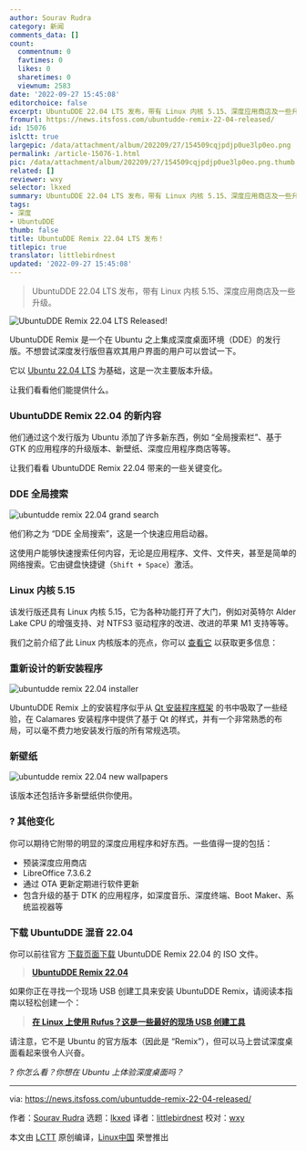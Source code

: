 ```yaml
---
author: Sourav Rudra
category: 新闻
comments_data: []
count:
  commentnum: 0
  favtimes: 0
  likes: 0
  sharetimes: 0
  viewnum: 2583
date: '2022-09-27 15:45:08'
editorchoice: false
excerpt: UbuntuDDE 22.04 LTS 发布，带有 Linux 内核 5.15、深度应用商店及一些升级。
fromurl: https://news.itsfoss.com/ubuntudde-remix-22-04-released/
id: 15076
islctt: true
largepic: /data/attachment/album/202209/27/154509cqjpdjp0ue3lp0eo.png
permalink: /article-15076-1.html
pic: /data/attachment/album/202209/27/154509cqjpdjp0ue3lp0eo.png.thumb.jpg
related: []
reviewer: wxy
selector: lkxed
summary: UbuntuDDE 22.04 LTS 发布，带有 Linux 内核 5.15、深度应用商店及一些升级。
tags:
- 深度
- UbuntuDDE
thumb: false
title: UbuntuDDE Remix 22.04 LTS 发布！
titlepic: true
translator: littlebirdnest
updated: '2022-09-27 15:45:08'
---
```



> 
> UbuntuDDE 22.04 LTS 发布，带有 Linux 内核 5.15、深度应用商店及一些升级。
> 
> 
> 


![UbuntuDDE Remix 22.04 LTS Released!](/data/attachment/album/202209/27/154509cqjpdjp0ue3lp0eo.png)


UbuntuDDE Remix 是一个在 Ubuntu 之上集成深度桌面环境（DDE）的发行版。不想尝试深度发行版但喜欢其用户界面的用户可以尝试一下。


它以 [Ubuntu 22.04 LTS](https://news.itsfoss.com/ubuntu-22-04-release/) 为基础，这是一次主要版本升级。


让我们看看他们能提供什么。


### UbuntuDDE Remix 22.04 的新内容


他们通过这个发行版为 Ubuntu 添加了许多新东西，例如 “全局搜索栏”、基于 GTK 的应用程序的升级版本、新壁纸、深度应用程序商店等等。


让我们看看 UbuntuDDE Remix 22.04 带来的一些关键变化。


### DDE 全局搜索


![ubuntudde remix 22.04 grand search](/data/attachment/album/202209/27/154509c8o7oxosj3kx5xbo.png)


他们称之为 “DDE 全局搜索”，这是一个快速应用启动器。


这使用户能够快速搜索任何内容，无论是应用程序、文件、文件夹，甚至是简单的网络搜索。它由键盘快捷键（`Shift + Space`）激活。


### Linux 内核 5.15


该发行版还具有 Linux 内核 5.15，它为各种功能打开了大门，例如对英特尔 Alder Lake CPU 的增强支持、对 NTFS3 驱动程序的改进、改进的苹果 M1 支持等等。


我们之前介绍了此 Linux 内核版本的亮点，你可以 [查看它](https://news.itsfoss.com/linux-kernel-5-15-release/) 以获取更多信息：


### 重新设计的新安装程序


![ubuntudde remix 22.04 installer](/data/attachment/album/202209/27/154510yhxt4vtquv5nxtn1.png)


UbuntuDDE Remix 上的安装程序似乎从 [Qt 安装程序框架](https://doc.qt.io/qtinstallerframework/ifw-overview.html) 的书中吸取了一些经验，在 Calamares 安装程序中提供了基于 Qt 的样式，并有一个非常熟悉的布局，可以毫不费力地安装发行版的所有常规选项。


### 新壁纸


![ubuntudde remix 22.04 new wallpapers](/data/attachment/album/202209/27/154510q01011s7rbq7dd91.png)


该版本还包括许多新壁纸供你使用。


### ?️ 其他变化


你可以期待它附带的明显的深度应用程序和好东西。一些值得一提的包括：


* 预装深度应用商店
* LibreOffice 7.3.6.2
* 通过 OTA 更新定期进行软件更新
* 包含升级的基于 DTK 的应用程序，如深度音乐、深度终端、Boot Maker、系统监视器等


### 下载 UbuntuDDE 混音 22.04


你可以前往官方 [下载页面下载](https://ubuntudde.com/download/) UbuntuDDE Remix 22.04 的 ISO 文件。



> 
> **[UbuntuDDE Remix 22.04](https://ubuntudde.com/download/)**
> 
> 
> 


如果你正在寻找一个现场 USB 创建工具来安装 UbuntuDDE Remix，请阅读本指南以轻松创建一个：



> 
> **[在 Linux 上使用 Rufus？这是一些最好的现场 USB 创建工具](https://itsfoss.com/live-usb-creator-linux/)**
> 
> 
> 


请注意，它不是 Ubuntu 的官方版本（因此是 “Remix”），但可以马上尝试深度桌面看起来很令人兴奋。


*? 你怎么看？你想在 Ubuntu 上体验深度桌面吗？*




---


via: <https://news.itsfoss.com/ubuntudde-remix-22-04-released/>


作者：[Sourav Rudra](https://news.itsfoss.com/author/sourav/) 选题：[lkxed](https://github.com/lkxed) 译者：[littlebirdnest](https://github.com/littlebirdnest) 校对：[wxy](https://github.com/wxy)


本文由 [LCTT](https://github.com/LCTT/TranslateProject) 原创编译，[Linux中国](https://linux.cn/) 荣誉推出
